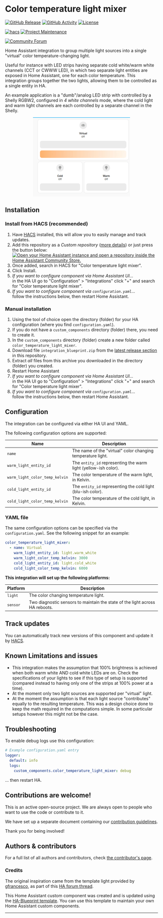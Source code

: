# Color temperature light mixer

[![GitHub Release][releases-shield]][releases]
[![GitHub Activity][commits-shield]][commits]
[![License][license-shield]](LICENSE)

[![hacs][hacs-shield]][hacs]
[![Project Maintenance][maintenance-shield]][user_profile]

[![Community Forum][forum-shield]][forum]

Home Assistant integration to group multiple light sources into a single "virtual" color temperature-changing light.

Useful for instance with LED strips having separate cold white/warm white channels (CCT or CWWW LED), in which two separate light entities are exposed in Home Assistant, one for each color temperature. This integration groups together the two lights, allowing them to be controlled as a single entity in HA.

An example application is a "dumb"/analog LED strip with controlled by a Shelly RGBW2, configured in _4 white channels_ mode, where the cold light and warm light channels are each controlled by a separate channel in the Shelly.

<p align="center">
    <img src="docs/cct_light_integration_demo.gif"/>
</p>

## Installation

### Install from HACS (recommended)

1. Have [HACS][hacs] installed, this will allow you to easily manage and track updates.
1. Add this repository as a _Custom repository_ ([more details](https://hacs.xyz/docs/faq/custom_repositories/)) or just press the button below:\
[![Open your Home Assistant instance and open a repository inside the Home Assistant Community Store.](https://my.home-assistant.io/badges/hacs_repository.svg)][hacs-repository]
1. Once added, search in HACS for "Color temperature light mixer".
1. Click Install.
1. _If you want to configure component via Home Assistant UI..._\
    in the HA UI go to "Configuration" > "Integrations" click "+" and search for "Color temperature light mixer".
1. _If you want to configure component via `configuration.yaml`..._\
    follow the instructions below, then restart Home Assistant.

### Manual installation

1. Using the tool of choice open the directory (folder) for your HA configuration (where you find `configuration.yaml`).
1. If you do not have a `custom_components` directory (folder) there, you need to create it.
1. In the `custom_components` directory (folder) create a new folder called `color_temperature_light_mixer`.
1. Download file `integration_blueprint.zip` from the [latest release section][releases-latest] in this repository.
1. Extract _all_ files from this archive you downloaded in the directory (folder) you created.
1. Restart Home Assistant
1. _If you want to configure component via Home Assistant UI..._\
    in the HA UI go to "Configuration" > "Integrations" click "+" and search for "Color temperature light mixer".
1. _If you want to configure component via `configuration.yaml`..._\
    follow the instructions below, then restart Home Assistant.

## Configuration

The integration can be configured via either HA UI and YAML.

The following configuration options are supported:

Name | Description
-- | --
`name` | The name of the "virtual" color changing temperature light.
`warm_light_entity_id` | The `entity_id` representing the warm light (yellow-ish color).
`warm_light_color_temp_kelvin` | The color temperature of the warm light, in Kelvin.
`cold_light_entity_id` | The `entity_id` representing the cold light (blu-ish color).
`cold_light_color_temp_kelvin` | The color temperature of the cold light, in Kelvin.


### YAML file

The same configuration options can be specified via the `configuration.yaml`.
See the following snippet for an example:

```yaml
color_temperature_light_mixer:
  - name: Virtual
    warm_light_entity_id: light.warm_white
    warm_light_color_temp_kelvin: 3000
    cold_light_entity_id: light.cold_white
    cold_light_color_temp_kelvin: 6000
```

**This integration will set up the following platforms:**

Platform | Description
-- | --
`light` | The color changing temperature light.
`sensor` | Two diagnostic sensors to maintain the state of the light across HA reboots.

## Track updates

You can automatically track new versions of this component and update it by [HACS][hacs].

## Known Limitations and issues

- This integration makes the assumption that 100% brightness is achieved when both warm white AND cold white LEDs are on.
Check the specifications of your lights to see if this type of setup is supported (compared instead to having only one of the strips at 100% power at a time).
- At the moment only two light sources are supported per "virtual" light.
- At the moment the assumption is that each light source "contributes" equally to the resulting temperature. This was a design choice done to keep the math required in the computations simple. In some particular setups however this might not be the case.

## Troubleshooting

To enable debug logs use this configuration:
```yaml
# Example configuration.yaml entry
logger:
  default: info
  logs:
    custom_components.color_temperature_light_mixer: debug
```
... then restart HA.

## Contributions are welcome!

This is an active open-source project. We are always open to people who want to
use the code or contribute to it.

We have set up a separate document containing our
[contribution guidelines](CONTRIBUTING.md).

Thank you for being involved!

## Authors & contributors

For a full list of all authors and contributors, check [the contributor's page][contributors].

### Credits
The original inspiration came from the template light provided by [gfrancesco](https://github.com/gfrancesco/cwww-template-light-ha), as part of this [HA forum thread](https://community.home-assistant.io/t/create-a-temperature-changing-light-from-2-lights-and-shelly-rgbw2-solved/266408/15).

This Home Assistant custom component was created and is updated using the [HA-Blueprint template](https://github.com/Limych/ha-blueprint). You can use this template to maintain your own Home Assistant custom components.

***

[component]: https://github.com/mion00/color-temperature-light-mixer
[commits-shield]: https://img.shields.io/github/commit-activity/y/mion00/color-temperature-light-mixer.svg?style=popout
[commits]: https://github.com/mion00/color-temperature-light-mixer/commits/master
[hacs-shield]: https://img.shields.io/badge/HACS-Custom-orange.svg?style=popout
[hacs]: https://hacs.xyz
[hacs-repository]: https://my.home-assistant.io/redirect/hacs_repository/?owner=mion00&repository=color-temperature-light-mixer&category=integration
[forum-shield]: https://img.shields.io/badge/community-forum-brightgreen.svg?style=popout
[forum]: https://community.home-assistant.io/
[license-shield]: https://img.shields.io/github/license/mion00/color-temperature-light-mixer
[maintenance-shield]: https://img.shields.io/badge/maintainer-mion00-blue.svg?style=popout
[releases-shield]: https://img.shields.io/github/release/mion00/color-temperature-light-mixer.svg?style=popout
[releases]: https://github.com/mion00/color-temperature-light-mixer/releases
[releases-latest]: https://github.com/mion00/color-temperature-light-mixer/releases/latest
[user_profile]: https://github.com/mion00
[report_bug]: https://github.com/mion00/color-temperature-light-mixer/issues/new?template=bug_report.md
[suggest_idea]: https://github.com/mion00/color-temperature-light-mixer/issues/new?template=feature_request.md
[contributors]: https://github.com/mion00/color-temperature-light-mixer/graphs/contributors
